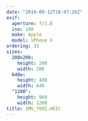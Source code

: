 ```yaml
---
date: "2019-09-12T18:47:26Z"
exif:
  aperture: f/1.8
  iso: 100
  make: Apple
  model: iPhone X
ordering: 33
sizes:
  200x200:
    height: 200
    width: 200
  640w:
    height: 480
    width: 640
  "1280":
    height: 960
    width: 1280
title: IMG_7692.HEIC
---
```

